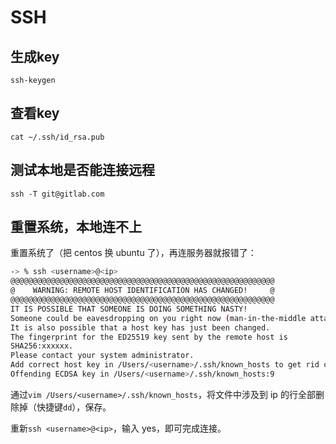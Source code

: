 # SSH

## 生成key

`ssh-keygen`

## 查看key

`cat ~/.ssh/id_rsa.pub`

## 测试本地是否能连接远程

`ssh -T git@gitlab.com`

## 重置系统，本地连不上

重置系统了（把 centos 换 ubuntu 了），再连服务器就报错了：

```bash
-> % ssh <username>@<ip>
@@@@@@@@@@@@@@@@@@@@@@@@@@@@@@@@@@@@@@@@@@@@@@@@@@@@@@@@@@@
@    WARNING: REMOTE HOST IDENTIFICATION HAS CHANGED!     @
@@@@@@@@@@@@@@@@@@@@@@@@@@@@@@@@@@@@@@@@@@@@@@@@@@@@@@@@@@@
IT IS POSSIBLE THAT SOMEONE IS DOING SOMETHING NASTY!
Someone could be eavesdropping on you right now (man-in-the-middle attack)!
It is also possible that a host key has just been changed.
The fingerprint for the ED25519 key sent by the remote host is
SHA256:xxxxxx.
Please contact your system administrator.
Add correct host key in /Users/<username>/.ssh/known_hosts to get rid of this message.
Offending ECDSA key in /Users/<username>/.ssh/known_hosts:9
```

通过`vim /Users/<username>/.ssh/known_hosts`，将文件中涉及到 ip 的行全部删除掉（快捷键`dd`），保存。

重新`ssh <username>@<ip>`，输入 yes，即可完成连接。
